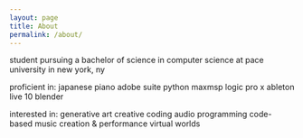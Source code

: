 ```yaml
---
layout: page
title: About
permalink: /about/
---
```

student pursuing a bachelor of science in computer science at pace university in new york, ny

proficient in:
japanese
piano
adobe suite
python
maxmsp
logic pro x
ableton live 10
blender

interested in:
generative art
creative coding
audio programming
code-based music creation & performance
virtual worlds
